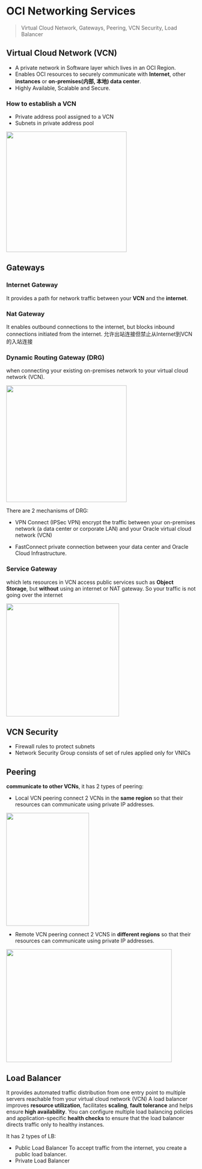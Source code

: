 
# OCI Networking Services


> Virtual Cloud Network, Gateways, Peering, VCN Security, Load Balancer

## Virtual Cloud Network (VCN)

- A private network in Software layer which lives in an OCI Region.
- Enables OCI resources to securely communicate with **Internet**, other **instances** or **on-premises(内部, 本地) data center**.
- Highly Available, Scalable and Secure.

### How to establish a VCN

- Private address pool assigned to a VCN
- Subnets in private address pool

<img src="https://imgur.com/pZME7IM.png" width="320" height="320">

## Gateways

### Internet Gateway 

It provides a path for network traffic between your **VCN** and the **internet**.

### Nat Gateway
It enables outbound connections to the internet, but blocks inbound connections initiated from the internet. 允许出站连接但禁止从Internet到VCN的入站连接

### Dynamic Routing Gateway (DRG)

when connecting your existing on-premises network to your virtual cloud network (VCN).

<img src="https://imgur.com/6B9z5Nl.png" width="320" height="310">

There are 2 mechanisms of DRG:
- VPN Connect (IPSec VPN)
encrypt the traffic between your on-premises network (a data center or corporate LAN) and your Oracle virtual cloud network (VCN)

- FastConnect
private connection between your data center and Oracle Cloud Infrastructure.

### Service Gateway

which  lets  resources  in  VCN  access  public  services  such  as  **Object  Storage**,  but  **without** using  an  internet  or  NAT  gateway.  So  your  traffic  is  not  going  over  the  internet

<img src="https://imgur.com/PBSsDP7.png" width="300" height="300">

## VCN Security

- Firewall rules to protect subnets
- Network Security Group consists of set of rules applied only for VNICs

## Peering
**communicate to other VCNs**, it has 2 types of peering:

- Local VCN peering
connect 2 VCNs in the **same region** so that their resources can communicate using private IP addresses.
<img src="https://imgur.com/t4tCxes.png" width="220" height="300">

- Remote VCN peering
connect 2 VCNS in **different regions** so that their resources can communicate using private IP addresses.
<img src="https://imgur.com/FToNNM8.png" width="440" height="300">

## Load Balancer
It provides automated traffic distribution from one entry point to multiple servers reachable from your virtual cloud network (VCN)
A load balancer improves **resource utilization**, facilitates **scaling**, **fault tolerance** and helps ensure **high availability**. 
You can configure multiple load balancing policies and application-specific **health checks** to ensure that the load balancer directs traffic only to healthy instances.

It has 2 types of LB:
- Public Load Balancer
To accept traffic from the internet, you create a public load balancer.
- Private Load Balancer













<!--stackedit_data:
eyJoaXN0b3J5IjpbLTEwODAyNzQyMjIsMzY5MjE0NDAsLTU3MT
Y3MjU5NywtNzQyODg5ODUzLDQwODI2MDMwMywxNjI0NzA3MDE0
LDE0MjI4OTcwNTIsLTcwNTY2MjE4MCwtODA3ODUxMDk1LC05Mz
IzODI0NTUsMTUyNTMyMzY1MywxMTI0ODI4MjYwLDQzMDQ4NTY5
MV19
-->